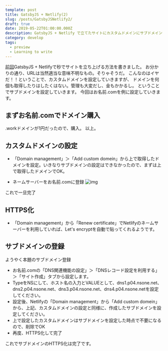 ```yaml
---
template: post
title: GatsbyJS + Netlify(2)
slug: /posts/GatsbyJSNetlify2/
draft: true
date: 2019-05-22T01:00:00.000Z
description: GatsbyJS + Netlify で立てたサイトにカスタムドメインにサブドメインを設定する。
category: develop
tags:
  - preview
  - Learning to write
---
```



[前回](/posts/GatsbyJSNetlify1/)GatsbyJS + Netlifyで秒でサイトを立ち上げる方法を書きました。
お分かりの通り、URLは当然適当な意味不明なもの。そりゃそうだ。
こんなのはイヤだ！！ということで、カスタムドメインを設定していきますが、
ドメインを何個も取得したりはしたくはない。管理も大変だし、金もかかるし。
ということでサブドメインを設定していきます。
今回はお名前.comを例に設定していきます。

## まずお名前.comでドメイン購入
.workドメインが1円だったので、購入。
以上。


## カスタムドメインの設定
- 「Domain management」＞「Add custom domein」から上で取得したドメインを設定。いきなりサブドメインの設定はできなかったので、まずは上で取得したドメインでOK。  

- ネームサーバーをお名前.comに登録
![img](/media/contents/page1/sc04.png)

これで一旦完了

## HTTPS化
- 「Domain management」から「Renew certificate」でNetlifyのネームサーバーを利用していれば、Let's encryptを自動で貼ってくれるようです。


## サブドメインの登録
ようやく本題のサブドメイン登録
- お名前.comの「DNS関連機能の設定」＞「DNSレコード設定を利用する」＞「サイト作成」タブから設定します。
- TypeをNSにして、ホスト名の入力とVALUEとして、dns1.p04.nsone.net、dns2.p04.nsone.net、dns3.p04.nsone.net、dns4.p04.nsone.netを設定してください。
- 設定後、Netlifyの「Domain management」から「Add custom domein」から、上記、カスタムドメインの設定と同様に、作成したサブドメインを設定してください。
- 上で設定したカスタムドメインはサブドメインを設定した時点で不要になるので、削除でOK
- 再度、HTTPS化して完了

これでサブドメインのHTTPS化は完了です。


